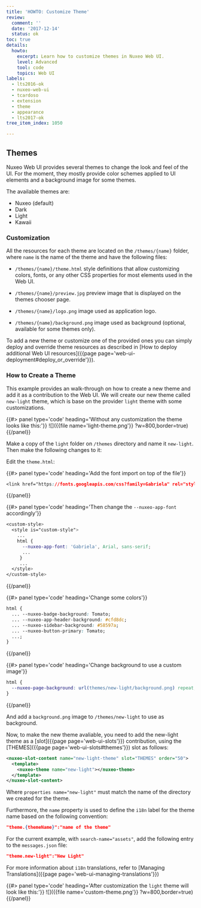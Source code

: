 ```yaml
---
title: 'HOWTO: Customize Theme'
review:
  comment: ''
  date: '2017-12-14'
  status: ok
toc: true
details:
  howto:
    excerpt: Learn how to customize themes in Nuxeo Web UI.
    level: Advanced
    tool: code
    topics: Web UI
labels:
  - lts2016-ok
  - nuxeo-web-ui
  - tcardoso
  - extension
  - theme
  - appearance
  - lts2017-ok
tree_item_index: 1050

---
```


## Themes

Nuxeo Web UI provides several themes to change the look and feel of the UI. For the moment, they mostly provide color schemes applied to UI elements and a background image for some themes.

The available themes are:

- Nuxeo (default)
- Dark
- Light
- Kawaii

### Customization

All the resources for each theme are located on the `/themes/{name}` folder, where `name` is the name of the theme and have the following files:

- `/themes/{name}/theme.html` style definitions that allow customizing colors, fonts, or any other CSS properties for most elements used in the Web UI.

- `/themes/{name}/preview.jpg` preview image that is displayed on the themes chooser page.

- `/themes/{name}/logo.png` image used as application logo.

- `/themes/{name}/background.png` image used as background (optional, available for some themes only).

To add a new theme or customize one of the provided ones you can simply deploy and override theme resources as described in [How to deploy additional Web UI resources]({{page page='web-ui-deployment#deploy_or_override'}}).

### How to Create a Theme

This example provides an walk-through on how to create a new theme and add it as a contribution to the Web UI.
We will create our new theme called `new-light` theme, which is base on the provider `light` theme with some customizations.

{{#> panel type='code' heading='Without any customization the theme looks like this:'}}
![]({{file name='light-theme.png'}} ?w=800,border=true)
{{/panel}}

Make a copy of the `light` folder on `/themes` directory and name it `new-light`. Then make the following changes to it:

Edit the `theme.html`:

{{#> panel type='code' heading='Add the font import on top of the file'}}

```css
<link href="https://fonts.googleapis.com/css?family=Gabriela" rel="stylesheet">
```

{{/panel}}

{{#> panel type='code' heading='Then change the `--nuxeo-app-font` accordingly'}}

```css
<custom-style>
  <style is="custom-style">
    ...
    html {
      --nuxeo-app-font: 'Gabriela', Arial, sans-serif;
      ...
     }
     ...
  </style>
</custom-style>
```

{{/panel}}

{{#> panel type='code' heading='Change some colors'}}

```css
html {
  ... --nuxeo-badge-background: Tomato;
  ... --nuxeo-app-header-background: #cfd8dc;
  ... --nuxeo-sidebar-background: #58597a;
  ... --nuxeo-button-primary: Tomato;
  ...;
}
```

{{/panel}}

{{#> panel type='code' heading='Change background to use a custom image'}}

```css
html {
  --nuxeo-page-background: url(themes/new-light/background.png) repeat;
}
```

{{/panel}}

And add a `background.png` image to `/themes/new-light` to use as background.

Now, to make the new theme avaliable, you need to add the new-light theme as a [slot]({{page page='web-ui-slots'}}) contribution, using the [THEMES]({{page page='web-ui-slots#themes'}}) slot as follows:

```xml
<nuxeo-slot-content name="new-light-theme" slot="THEMES" order="50">
  <template>
    <nuxeo-theme name="new-light"></nuxeo-theme>
  </template>
</nuxeo-slot-content>
```

Where `properties name="new-light"`
must match the name of the directory we created for the theme.

Furthermore, the `name` property is used to define the `i18n` label for the theme name based on the following convention:

```json
"theme.{themeName}":"name of the theme"
```

For the current example, with `search-name="assets"`, add the following entry to the `messages.json` file:

```json
"theme.new-light":"New Light"
```

For more information about `i18n` translations, refer to [Managing Translations]({{page page='web-ui-managing-translations'}})

{{#> panel type='code' heading='After customization the `light` theme will look like this:'}}
![]({{file name='custom-theme.png'}} ?w=800,border=true)
{{/panel}}
